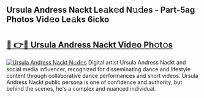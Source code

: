 ## Ursula Andress Nackt Le𝚊k𝚎d N𝚞𝚍es - Part-5ag Photos Vid𝚎o Le𝚊ks 6icko

# <h2><a href="http://fb5xk70.evod.top/?m=Ursula+Andress+Nackt">🔗 👉🔴 Ursula Andress Nackt Vid𝚎o Ph𝚘t𝚘s</a></h2>

[![Ursula Andress Nackt N𝚞d𝚎s](https://i.imgur.com/8V9OHl7.gif)](http://fb5xk70.evod.top/?m=Ursula+Andress+Nackt)
Digital artist Ursula Andress Nackt and social media influencer, recognized for disseminating dance and lifestyle content through collaborative dance performances and short videos. Ursula Andress Nackt public persona is one of confidence and authority, but behind the scenes, he's a complex and nuanced individual. 
